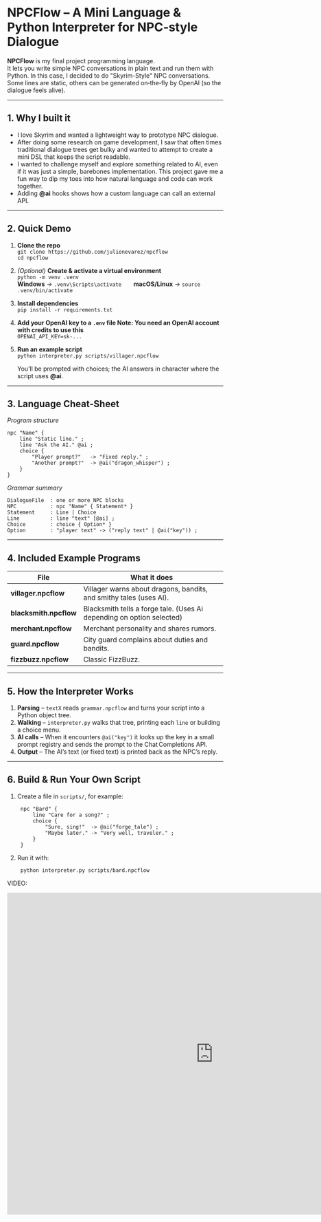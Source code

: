 # NPCFlow – A Mini Language & Python Interpreter for NPC‑style Dialogue

**NPCFlow** is my final project programming language.  
It lets you write simple NPC conversations in plain text and run
them with Python. In this case, I decided to do "Skyrim-Style" NPC conversations. Some lines are static, others can be generated on‑the‑fly by
OpenAI (so the dialogue feels alive).

---

## 1. Why I built it
* I love Skyrim and wanted a lightweight way to prototype NPC dialogue.  
* After doing some research on game development, I saw that often times traditional dialogue trees get bulky and wanted to attempt to create a mini DSL that keeps the script readable.
* I wanted to challenge myself and explore something related to AI, even if it was just a simple, barebones implementation. This project gave me a fun way to dip my toes into how natural language and code can work together.  
* Adding **@ai** hooks shows how a custom language can call an external API.

---

## 2. Quick Demo

1. **Clone the repo**  
   `git clone https://github.com/julionevarez/npcflow`  
   `cd npcflow`

2. *(Optional)* **Create & activate a virtual environment**  
   `python -m venv .venv`  
   **Windows** → `.venv\Scripts\activate`  **macOS/Linux** → `source .venv/bin/activate`

3. **Install dependencies**  
   `pip install -r requirements.txt`


4. **Add your OpenAI key to a `.env` file Note: You need an OpenAI account with credits to use this**  
   `OPENAI_API_KEY=sk-...`

5. **Run an example script**  
   `python interpreter.py scripts/villager.npcflow`  

   You’ll be prompted with choices; the AI answers in character where the script uses **@ai**.

---

## 3. Language Cheat‑Sheet

*Program structure*

    npc "Name" {
        line "Static line." ;
        line "Ask the AI." @ai ;
        choice {
            "Player prompt?"   -> "Fixed reply." ;
            "Another prompt?"  -> @ai("dragon_whisper") ;
        }
    }

*Grammar summary*

    DialogueFile  : one or more NPC blocks
    NPC           : npc "Name" { Statement* }
    Statement     : Line | Choice
    Line          : line "text" [@ai] ;
    Choice        : choice { Option* }
    Option        : "player text" -> ("reply text" | @ai("key")) ;

---

## 4. Included Example Programs

| File | What it does |
|------|--------------|
| **villager.npcflow**   | Villager warns about dragons, bandits, and smithy tales (uses AI). |
| **blacksmith.npcflow** | Blacksmith tells a forge tale. (Uses Ai depending on option selected) |
| **merchant.npcflow**   | Merchant personality and shares rumors. |
| **guard.npcflow**      | City guard complains about duties and bandits. |
| **fizzbuzz.npcflow**   | Classic FizzBuzz. |

---

## 5. How the Interpreter Works

1. **Parsing** – `textX` reads `grammar.npcflow` and turns your script into a Python object tree.  
2. **Walking** – `interpreter.py` walks that tree, printing each `line` or building a choice menu.  
3. **AI calls** – When it encounters `@ai("key")` it looks up the key in a small prompt registry and sends the prompt to the Chat Completions API.  
4. **Output** – The AI’s text (or fixed text) is printed back as the NPC’s reply.

---

## 6. Build & Run Your Own Script

1. Create a file in `scripts/`, for example:

        npc "Bard" {
            line "Care for a song?" ;
            choice {
                "Sure, sing!"  -> @ai("forge_tale") ;
                "Maybe later." -> "Very well, traveler." ;
            }
        }

2. Run it with:

        python interpreter.py scripts/bard.npcflow


VIDEO:
<iframe src="https://docs.google.com/presentation/d/e/2PACX-1vSS_hMft605Nv2zpPcQSIvZgy0DVtylDjr94m0W9GrIIN59uFZKkLiHcYCPe8hd3UE5eDljfB9X5OJy/pubembed?start=false&loop=true&delayms=3000" frameborder="0" width="960" height="749" allowfullscreen="true" mozallowfullscreen="true" webkitallowfullscreen="true"></iframe>
